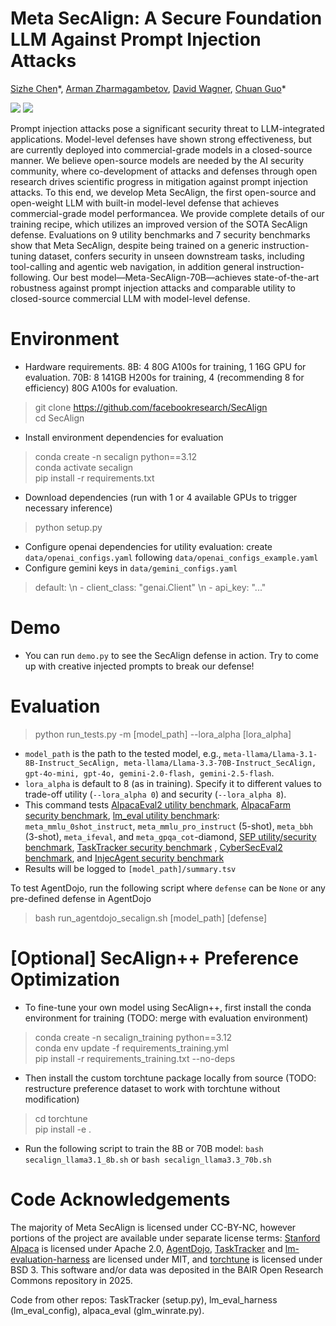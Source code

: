 # Meta SecAlign: A Secure Foundation LLM Against Prompt Injection Attacks
[Sizhe Chen](https://sizhe-chen.github.io)\*, [Arman Zharmagambetov](https://arman-z.github.io), [David Wagner](https://people.eecs.berkeley.edu/~daw), [Chuan Guo](https://sites.google.com/view/chuanguo)\*

[![](https://img.shields.io/badge/Paper-a8c66c)](https://arxiv.org/pdf/2410.05451) [![](https://img.shields.io/badge/Media-75291c)](https://bair.berkeley.edu/blog/2025/04/11/prompt-injection-defense)

Prompt injection attacks pose a significant security threat to LLM-integrated applications. Model-level
defenses have shown strong effectiveness, but are currently deployed into commercial-grade models in
a closed-source manner. We believe open-source models are needed by the AI security community,
where co-development of attacks and defenses through open research drives scientific progress in
mitigation against prompt injection attacks. To this end, we develop Meta SecAlign, the first
open-source and open-weight LLM with built-in model-level defense that achieves commercial-grade
model performancea. We provide complete details of our training recipe, which utilizes an improved
version of the SOTA SecAlign defense. Evaluations on 9 utility benchmarks and 7 security benchmarks
show that Meta SecAlign, despite being trained on a generic instruction-tuning dataset, confers
security in unseen downstream tasks, including tool-calling and agentic web navigation, in addition
general instruction-following. Our best model—Meta-SecAlign-70B—achieves state-of-the-art
robustness against prompt injection attacks and comparable utility to closed-source commercial LLM
with model-level defense.

# Environment
+ Hardware requirements. 8B: 4 80G A100s for training, 1 16G GPU for evaluation. 70B: 8 141GB H200s for training, 4 (recommending 8 for efficiency) 80G A100s for evaluation.
> git clone https://github.com/facebookresearch/SecAlign \
> cd SecAlign
+ Install environment dependencies for evaluation
> conda create -n secalign python==3.12 \
> conda activate secalign \
> pip install -r requirements.txt
+ Download dependencies (run with 1 or 4 available GPUs to trigger necessary inference)
> python setup.py
+ Configure openai dependencies for utility evaluation: create ```data/openai_configs.yaml``` following ```data/openai_configs_example.yaml```
+ Configure gemini keys in ```data/gemini_configs.yaml```
> default: \n - client_class: "genai.Client" \n - api_key: "..."

# Demo
+ You can run ```demo.py``` to see the SecAlign defense in action. Try to come up with creative injected prompts to break our defense!

# Evaluation
> python run_tests.py -m [model_path] --lora_alpha [lora_alpha]
+ ```model_path``` is the path to the tested model, e.g., ```meta-llama/Llama-3.1-8B-Instruct_SecAlign, meta-llama/Llama-3.3-70B-Instruct_SecAlign, gpt-4o-mini, gpt-4o, gemini-2.0-flash, gemini-2.5-flash```.
+ ```lora_alpha``` is default to 8 (as in training). Specify it to different values to trade-off utility (```--lora_alpha 0```) and security (```--lora_alpha 8```).
+ This command tests [AlpacaEval2 utility benchmark](https://huggingface.co/datasets/tatsu-lab/alpaca_farm), [AlpacaFarm security benchmark](https://arxiv.org/pdf/2402.06363), [lm_eval utility benchmark](https://github.com/EleutherAI/lm-evaluation-harness): ```meta_mmlu_0shot_instruct```, ```meta_mmlu_pro_instruct``` (5-shot), ```meta_bbh``` (3-shot), ```meta_ifeval```, and ```meta_gpqa_cot```-diamond, [SEP utility/security benchmark](https://arxiv.org/pdf/2403.06833), [TaskTracker security benchmark](https://github.com/microsoft/TaskTracker) , [CyberSecEval2 benchmark](https://ai.meta.com/research/publications/cyberseceval-2-a-wide-ranging-cybersecurity-evaluation-suite-for-large-language-models/), and [InjecAgent security benchmark](https://arxiv.org/pdf/2403.02691)
+ Results will be logged to ```[model_path]/summary.tsv```

To test AgentDojo, run the following script where ```defense``` can be ```None``` or any pre-defined defense in AgentDojo
> bash run_agentdojo_secalign.sh [model_path] [defense]

# [Optional] SecAlign++ Preference Optimization
+ To fine-tune your own model using SecAlign++, first install the conda environment for training (TODO: merge with evaluation environment)
> conda create -n secalign_training python==3.12 \
> conda env update -f requirements_training.yml \
> pip install -r requirements_training.txt --no-deps
+ Then install the custom torchtune package locally from source (TODO: restructure preference dataset to work with torchtune without modification)
> cd torchtune \
> pip install -e .
+ Run the following script to train the 8B or 70B model: ```bash secalign_llama3.1_8b.sh``` or ```bash secalign_llama3.3_70b.sh```

# Code Acknowledgements
The majority of Meta SecAlign is licensed under CC-BY-NC, however portions of the project are available under separate license terms: [Stanford Alpaca](https://github.com/tatsu-lab/stanford_alpaca) is licensed under Apache 2.0, [AgentDojo](https://github.com/ethz-spylab/agentdojo), [TaskTracker](https://github.com/microsoft/TaskTracker) and [lm-evaluation-harness](https://github.com/EleutherAI/lm-evaluation-harness) are licensed under MIT, and [torchtune](https://github.com/pytorch/torchtune) is licensed under BSD 3. This software and/or data was deposited in the BAIR Open Research Commons repository in 2025.

Code from other repos: TaskTracker (setup.py), lm_eval_harness (lm_eval_config), alpaca_eval (glm_winrate.py).